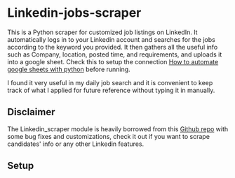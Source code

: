 # Linkedin-jobs-scraper
This is a Python scraper for customized job listings on LinkedIn. It automatically logs in to your Linkedin account and searches for the jobs according to the keyword you provided. It then gathers all the useful info such as Company, location, posted time, and requirements, and uploads it into a google sheet. Check this to setup the connection [How to automate google sheets with python](https://www.geeksforgeeks.org/how-to-automate-google-sheets-with-python/#) before running.

I found it very useful in my daily job search and it is convenient to keep track of what I applied for future reference without typing it in manually. 

## Disclaimer
The Linkedin_scraper module is heavily borrowed from this [Github repo](https://github.com/joeyism/linkedin_scraper/tree/master) with some bug fixes and customizations, check it out if you want to scrape candidates' info or any other Linkedin features.

## Setup



